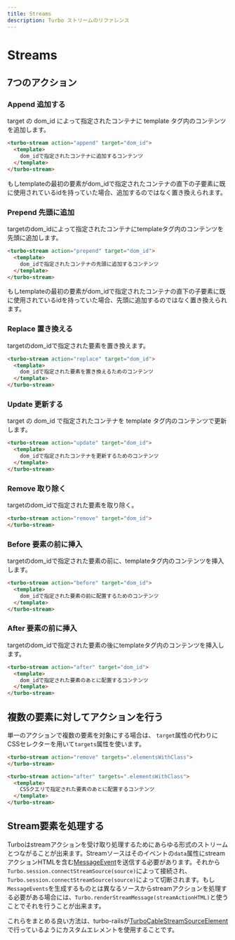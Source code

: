```yaml
---
title: Streams
description: Turbo ストリームのリファレンス
---
```


# Streams

## 7つのアクション

### Append 追加する
target の dom_id によって指定されたコンテナに template タグ内のコンテンツを追加します。

```html
<turbo-stream action="append" target="dom_id">
  <template>
    dom_idで指定されたコンテナに追加するコンテンツ
  </template>
</turbo-stream>
```

もしtemplateの最初の要素がdom_idで指定されたコンテナの直下の子要素に既に使用されているidを持っていた場合、追加するのではなく置き換えられます。

### Prepend 先頭に追加
targetのdom_idによって指定されたコンテナにtemplateタグ内のコンテンツを先頭に追加します。

```html
<turbo-stream action="prepend" target="dom_id">
  <template>
    dom_idで指定されたコンテナの先頭に追加するコンテンツ
  </template>
</turbo-stream>
```

もしtemplateの最初の要素がdom_idで指定されたコンテナの直下の子要素に既に使用されているidを持っていた場合、先頭に追加するのではなく置き換えられます。

### Replace 置き換える
targetのdom_idで指定された要素を置き換えます。

```html
<turbo-stream action="replace" target="dom_id">
  <template>
    dom_idで指定された要素を置き換えるためのコンテンツ
  </template>
</turbo-stream>
```

### Update 更新する
target の dom_id で指定されたコンテナを template タグ内のコンテンツで更新します。

```html
<turbo-stream action="update" target="dom_id">
  <template>
    dom_idで指定されたコンテナを更新するためのコンテンツ
  </template>
</turbo-stream>
```

### Remove 取り除く
targetのdom_idで指定された要素を取り除く。

```html
<turbo-stream action="remove" target="dom_id">
</turbo-stream>
```

### Before 要素の前に挿入
targetのdom_idで指定された要素の前に、templateタグ内のコンテンツを挿入します。

```html
<turbo-stream action="before" target="dom_id">
  <template>
    dom_idで指定された要素の前に配置するためのコンテンツ
  </template>
</turbo-stream>
```

### After 要素の前に挿入
targetのdom_idで指定された要素の後にtemplateタグ内のコンテンツを挿入します。

```html
<turbo-stream action="after" target="dom_id">
  <template>
    dom_idで指定された要素のあとに配置するコンテンツ
  </template>
</turbo-stream>
```

## 複数の要素に対してアクションを行う
単一のアクションで複数の要素を対象にする場合は、 `target`属性の代わりにCSSセレクターを用いて`targets`属性を使います。

```html
<turbo-stream action="remove" targets=".elementsWithClass">
</turbo-stream>

<turbo-stream action="after" targets=".elementsWithClass">
  <template>
    CSSクエリで指定された要素のあとに配置するコンテンツ
  </template>
</turbo-stream>
```

## Stream要素を処理する
Turboはstreamアクションを受け取り処理するためにあらゆる形式のストリームとつながることが出来ます。Streamソースはそのイベントの`data`属性にstreamアクションHTMLを含む[MessageEvent](https://developer.mozilla.org/ja/docs/Web/API/MessageEvent)を送信する必要があります。それから `Turbo.session.connectStreamSource(source)`によって接続され、`Turbo.session.connectStreamSource(source)`によって切断されます。もし`MessageEvents`を生成するものとは異なるソースからstreamアクションを処理する必要がある場合には、`Turbo.renderStreamMessage(streamActionHTML)`と使うことでそれを行うことが出来ます。

これらをまとめる良い方法は、turbo-railsが[TurboCableStreamSourceElement](https://github.com/hotwired/turbo-rails/blob/main/app/javascript/turbo/cable_stream_source_element.js)で行っているようにカスタムエレメントを使用することです。
